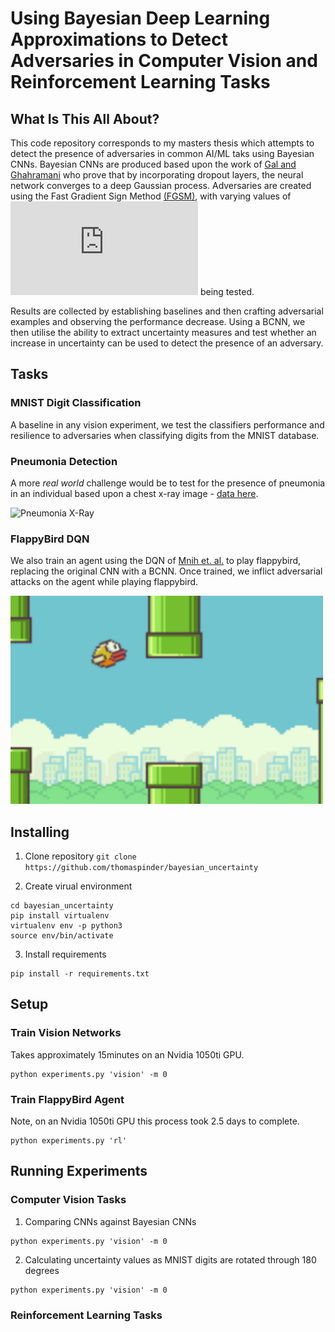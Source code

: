 # Using Bayesian Deep Learning Approximations to Detect Adversaries in Computer Vision and Reinforcement Learning Tasks

## What Is This All About?
This code repository corresponds to my masters thesis which attempts to detect the presence of adversaries in common AI/ML taks using Bayesian CNNs. Bayesian CNNs are produced based upon the work of [Gal and Ghahramani](https://arxiv.org/pdf/1506.02142.pdf) who prove that by incorporating dropout layers, the neural network converges to a deep Gaussian process. Adversaries are created using the Fast Gradient Sign Method [(FGSM)](https://arxiv.org/pdf/1412.6572.pdf), with varying values of ![equation](http://latex.codecogs.com/gif.latex?%5Cepsilon) being tested. 

Results are collected by establishing baselines and then crafting adversarial examples and observing the performance decrease. Using a BCNN, we then utilise the ability to extract uncertainty measures and test whether an increase in uncertainty can be used to detect the presence of an adversary.

## Tasks
### MNIST Digit Classification
A baseline in any vision experiment, we test the classifiers performance and resilience to adversaries when classifying digits from the MNIST database.

### Pneumonia Detection
A more _real world_ challenge would be to test for the presence of pneumonia in an individual based upon a chest x-ray image - [data here](https://www.kaggle.com/paultimothymooney/chest-xray-pneumonia). 

<img src="other/imgs/pneumonia.png" alt="Pneumonia X-Ray" width="500px"/>

### FlappyBird DQN
We also train an agent using the DQN of [Mnih et. al.](https://web.stanford.edu/class/psych209/Readings/MnihEtAlHassibis15NatureControlDeepRL.pdf) to play flappybird, replacing the original CNN with a BCNN. Once trained, we inflict adversarial attacks on the agent while playing flappybird.

<img src="other/imgs/flappy_bird.png" alt="Flappy Bird" width="500px"/>

## Installing

1. Clone repository ```git clone https://github.com/thomaspinder/bayesian_uncertainty```

2. Create virual environment 
```
cd bayesian_uncertainty
pip install virtualenv
virtualenv env -p python3
source env/bin/activate
```

3. Install requirements
```
pip install -r requirements.txt
```

## Setup 
### Train Vision Networks
Takes approximately 15minutes on an Nvidia 1050ti GPU.
```
python experiments.py 'vision' -m 0
```

### Train FlappyBird Agent
Note, on an Nvidia 1050ti GPU this process took 2.5 days to complete.
```
python experiments.py 'rl'
```


## Running Experiments
### Computer Vision Tasks
1. Comparing CNNs against Bayesian CNNs
```
python experiments.py 'vision' -m 0
```

2. Calculating uncertainty values as MNIST digits are rotated through 180 degrees
```
python experiments.py 'vision' -m 0
```



### Reinforcement Learning Tasks